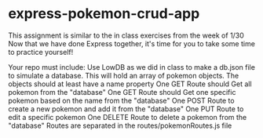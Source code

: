 # express-pokemon-crud-app
This assignment is similar to the in class exercises from the week of 1/30
Now that we have done Express together, it's time for you to take some time to practice yourself!

Your repo must include:
Use LowDB as we did in class to make a db.json file to simulate a database. This will hold an array of pokemon objects. The objects should at least have a name property
One GET Route should Get all pokemon from the "database" 
One GET Route should Get one specific pokemon based on the name from the "database" 
One POST Route to create a new pokemon and add it from the "database" 
One PUT Route to edit a specific pokemon 
One DELETE Route to delete a pokemon from the "database"
Routes are separated in the routes/pokemonRoutes.js file
